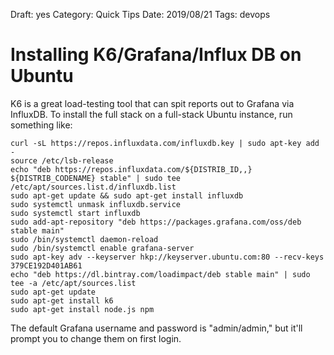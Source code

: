 Draft: yes
Category: Quick Tips
Date: 2019/08/21
Tags: devops

# Installing K6/Grafana/Influx DB on Ubuntu

K6 is a great load-testing tool that can spit reports out to Grafana via InfluxDB. To install the full stack on a full-stack Ubuntu instance, run something like: 

```shell
curl -sL https://repos.influxdata.com/influxdb.key | sudo apt-key add -
source /etc/lsb-release
echo "deb https://repos.influxdata.com/${DISTRIB_ID,,} ${DISTRIB_CODENAME} stable" | sudo tee /etc/apt/sources.list.d/influxdb.list
sudo apt-get update && sudo apt-get install influxdb
sudo systemctl unmask influxdb.service
sudo systemctl start influxdb
sudo add-apt-repository "deb https://packages.grafana.com/oss/deb stable main"
sudo /bin/systemctl daemon-reload
sudo /bin/systemctl enable grafana-server
sudo apt-key adv --keyserver hkp://keyserver.ubuntu.com:80 --recv-keys 379CE192D401AB61
echo "deb https://dl.bintray.com/loadimpact/deb stable main" | sudo tee -a /etc/apt/sources.list
sudo apt-get update
sudo apt-get install k6
sudo apt-get install node.js npm
```

The default Grafana username and password is "admin/admin," but it'll prompt you to change them on first login.